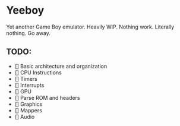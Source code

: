 # Yeeboy

Yet another Game Boy emulator.
Heavily WIP. Nothing work. Literally nothing. Go away.

## TODO:

* [] Basic architecture and organization
* [] CPU Instructions
* [] Timers
* [] Interrupts
* [] GPU
* [] Parse ROM and headers
* [] Graphics
* [] Mappers
* [] Audio
